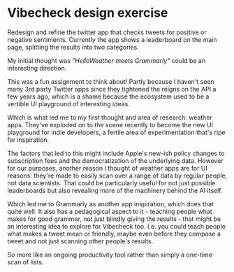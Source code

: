 






# Vibecheck design exercise

Redesign and refine the twitter app that checks tweets for positive or negative sentiments. Currently the app shows a leaderboard on the main page, splitting the results into two categories.



My initial thought was *"HelloWeather meets Grammarly"* could be an interesting direction.



This was a fun assignment to think about! Partly because I haven't seen many 3rd party Twitter apps since they tightened the reigns on the API a few years ago, which is a shame because the ecosystem used to be a vertible UI playground of interesting ideas.

Which is what led me to my first thought and area of research: weather apps. They've exploded on to the scene recently to become the new UI playground for indie developers, a fertile area of experimentation that's ripe for inspiration. 

The factors that led to this might include Apple's new-ish policy changes to subscription fees and the democratization of the underlying data. However for our purposes, another reason I thought of weather apps are for UI reasons: they're made to easily scan over a range of data by regular people, not data scientists. That could be particularly useful for not just possible leaderboards but also revealing more of the machinery behind the AI itself.

Which led me to Grammarly as another app inspiration, which does that quite well. It also has a pedagogical aspect to it - teaching people what makes for good grammer, not just blindly giving the results - that might be an interesting idea to explore for Vibecheck too. I.e. you could teach people what makes a tweet mean or friendly, maybe even before they compose a tweet and not just scanning other people's results.

So more like an ongoing productivity tool rather than simply a one-time scan of lists.